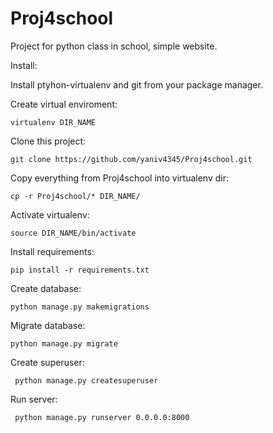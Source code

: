 # Proj4school
Project for python class in school, simple website.

Install:

Install ptyhon-virtualenv and git from your package manager.

Create virtual enviroment:

    virtualenv DIR_NAME

Clone this project:

    git clone https://github.com/yaniv4345/Proj4school.git

Copy everything from Proj4school into virtualenv dir:

    cp -r Proj4school/* DIR_NAME/

Activate virtualenv:

    source DIR_NAME/bin/activate

Install requirements:

    pip install -r requirements.txt

Create database:

    python manage.py makemigrations
 
Migrate database:
 
    python manage.py migrate
   
Create superuser:
 
     python manage.py createsuperuser
 
Run server:
 
     python manage.py runserver 0.0.0.0:8000
   
